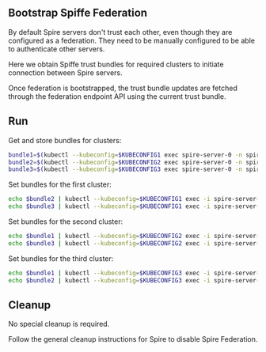 ## Bootstrap Spiffe Federation

By default Spire servers don't trust each other, even though they are configured as a federation.
They need to be manually configured to be able to authenticate other servers.

Here we obtain Spiffe trust bundles for required clusters to initiate connection between Spire servers.

Once federation is bootstrapped, the trust bundle updates are fetched through the federation endpoint API using the current trust bundle.

## Run

Get and store bundles for clusters:
```bash
bundle1=$(kubectl --kubeconfig=$KUBECONFIG1 exec spire-server-0 -n spire -- bin/spire-server bundle show -format spiffe)
bundle2=$(kubectl --kubeconfig=$KUBECONFIG2 exec spire-server-0 -n spire -- bin/spire-server bundle show -format spiffe)
bundle3=$(kubectl --kubeconfig=$KUBECONFIG3 exec spire-server-0 -n spire -- bin/spire-server bundle show -format spiffe)
```

Set bundles for the first cluster:
```bash
echo $bundle2 | kubectl --kubeconfig=$KUBECONFIG1 exec -i spire-server-0 -n spire -- bin/spire-server bundle set -format spiffe -id "spiffe://nsm.cluster2"
echo $bundle3 | kubectl --kubeconfig=$KUBECONFIG1 exec -i spire-server-0 -n spire -- bin/spire-server bundle set -format spiffe -id "spiffe://nsm.cluster3"
```

Set bundles for the second cluster:
```bash
echo $bundle1 | kubectl --kubeconfig=$KUBECONFIG2 exec -i spire-server-0 -n spire -- bin/spire-server bundle set -format spiffe -id "spiffe://nsm.cluster1"
echo $bundle3 | kubectl --kubeconfig=$KUBECONFIG2 exec -i spire-server-0 -n spire -- bin/spire-server bundle set -format spiffe -id "spiffe://nsm.cluster3"
```

Set bundles for the third cluster:
```bash
echo $bundle1 | kubectl --kubeconfig=$KUBECONFIG3 exec -i spire-server-0 -n spire -- bin/spire-server bundle set -format spiffe -id "spiffe://nsm.cluster1"
echo $bundle2 | kubectl --kubeconfig=$KUBECONFIG3 exec -i spire-server-0 -n spire -- bin/spire-server bundle set -format spiffe -id "spiffe://nsm.cluster2"
```

## Cleanup

No special cleanup is required.

Follow the general cleanup instructions for Spire to disable Spire Federation.
